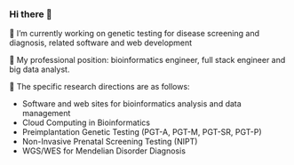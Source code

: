 ### Hi there 👋

<!--
**wuzhaoqi1015/wuzhaoqi1015** is a ✨ _special_ ✨ repository because its `README.md` (this file) appears on your GitHub profile.

Here are some ideas to get you started:

- 🔭 I’m currently working on ...
- 🌱 I’m currently learning ...
- 👯 I’m looking to collaborate on ...
- 🤔 I’m looking for help with ...
- 💬 Ask me about ...
- 📫 How to reach me: ...
- 😄 Pronouns: ...
- ⚡ Fun fact: ...
-->
🔭 I’m currently working on genetic testing for disease screening and diagnosis, related software and web development

🌱 My professional position: bioinformatics engineer, full stack engineer and big data analyst.

💬 The specific research directions are as follows:

- Software and web sites for bioinformatics analysis and data management
- Cloud Computing in Bioinformatics
- Preimplantation Genetic Testing (PGT-A, PGT-M, PGT-SR, PGT-P)
- Non-Invasive Prenatal Screening Testing (NIPT)
- WGS/WES for Mendelian Disorder Diagnosis

